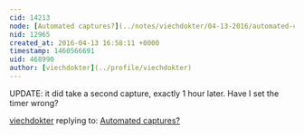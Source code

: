 ```yaml
---
cid: 14213
node: [Automated captures?](../notes/viechdokter/04-13-2016/automated-captures)
nid: 12965
created_at: 2016-04-13 16:58:11 +0000
timestamp: 1460566691
uid: 468990
author: [viechdokter](../profile/viechdokter)
---
```


UPDATE: it did take a second capture, exactly 1 hour later. Have I set the timer wrong?

[viechdokter](../profile/viechdokter) replying to: [Automated captures?](../notes/viechdokter/04-13-2016/automated-captures)


